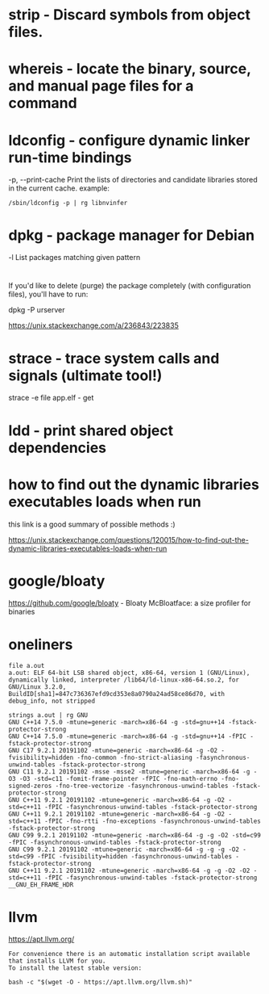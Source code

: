 # strip - Discard symbols from object files.

# whereis - locate the binary, source, and manual page files for a command

# ldconfig - configure dynamic linker run-time bindings
  -p, --print-cache
         Print the lists of directories and candidate libraries stored in the current cache.
example:
```
/sbin/ldconfig -p | rg libnvinfer
```

# dpkg - package manager for Debian
  -l
    List packages matching given pattern

#
If you'd like to delete (purge) the package completely (with configuration files), you'll have to run:

dpkg -P urserver

https://unix.stackexchange.com/a/236843/223835

# strace - trace system calls and signals (ultimate tool!)

strace -e file app.elf - get 

# ldd - print shared object dependencies

# how to find out the dynamic libraries executables loads when run

this link is a good summary of possible methods :)

https://unix.stackexchange.com/questions/120015/how-to-find-out-the-dynamic-libraries-executables-loads-when-run

# google/bloaty

https://github.com/google/bloaty - Bloaty McBloatface: a size profiler for binaries

# oneliners

```
file a.out
a.out: ELF 64-bit LSB shared object, x86-64, version 1 (GNU/Linux), dynamically linked, interpreter /lib64/ld-linux-x86-64.so.2, for GNU/Linux 3.2.0, BuildID[sha1]=847c736367efd9cd353e8a0790a24ad58ce86d70, with debug_info, not stripped

strings a.out | rg GNU
GNU C++14 7.5.0 -mtune=generic -march=x86-64 -g -std=gnu++14 -fstack-protector-strong
GNU C++14 7.5.0 -mtune=generic -march=x86-64 -g -std=gnu++14 -fPIC -fstack-protector-strong
GNU C17 9.2.1 20191102 -mtune=generic -march=x86-64 -g -O2 -fvisibility=hidden -fno-common -fno-strict-aliasing -fasynchronous-unwind-tables -fstack-protector-strong
GNU C11 9.2.1 20191102 -msse -msse2 -mtune=generic -march=x86-64 -g -O3 -O3 -std=c11 -fomit-frame-pointer -fPIC -fno-math-errno -fno-signed-zeros -fno-tree-vectorize -fasynchronous-unwind-tables -fstack-protector-strong
GNU C++11 9.2.1 20191102 -mtune=generic -march=x86-64 -g -O2 -std=c++11 -fPIC -fasynchronous-unwind-tables -fstack-protector-strong
GNU C++11 9.2.1 20191102 -mtune=generic -march=x86-64 -g -O2 -std=c++11 -fPIC -fno-rtti -fno-exceptions -fasynchronous-unwind-tables -fstack-protector-strong
GNU C99 9.2.1 20191102 -mtune=generic -march=x86-64 -g -g -O2 -std=c99 -fPIC -fasynchronous-unwind-tables -fstack-protector-strong
GNU C99 9.2.1 20191102 -mtune=generic -march=x86-64 -g -g -g -O2 -std=c99 -fPIC -fvisibility=hidden -fasynchronous-unwind-tables -fstack-protector-strong
GNU C++11 9.2.1 20191102 -mtune=generic -march=x86-64 -g -g -O2 -O2 -std=c++11 -fPIC -fasynchronous-unwind-tables -fstack-protector-strong
__GNU_EH_FRAME_HDR
```
# llvm

https://apt.llvm.org/

```
For convenience there is an automatic installation script available that installs LLVM for you.
To install the latest stable version:

bash -c "$(wget -O - https://apt.llvm.org/llvm.sh)"
```

